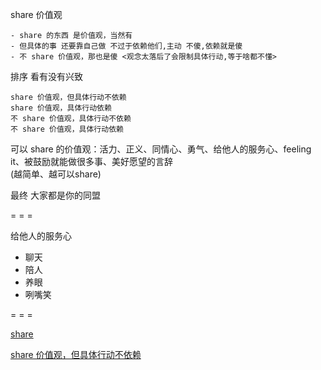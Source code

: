 
share 价值观

```
- share 的东西 是价值观，当然有
- 但具体的事 还要靠自己做 不过于依赖他们,主动 不傻,依赖就是傻
- 不 share 价值观，那也是傻 <观念太落后了会限制具体行动,等于啥都不懂>
```

排序 看有没有兴致
```
share 价值观，但具体行动不依赖
share 价值观，具体行动依赖
不 share 价值观，具体行动不依赖
不 share 价值观，具体行动依赖
```

可以 share 的价值观：活力、正义、同情心、勇气、给他人的服务心、feeling it、被鼓励就能做很多事、美好愿望的言辞
<br>(越简单、越可以share)

最终 大家都是你的同盟

= = =

给他人的服务心
- 聊天
- 陪人
- 养眼
- 咧嘴笑

= = =

[share](https://twitter.com/earthvid/status/862910323254337536)

[share 价值观，但具体行动不依赖](https://github.com/7900ms/000nottheater_deserted_systemthunder/tree/master/slow/on-stupid-rich-cmon)

